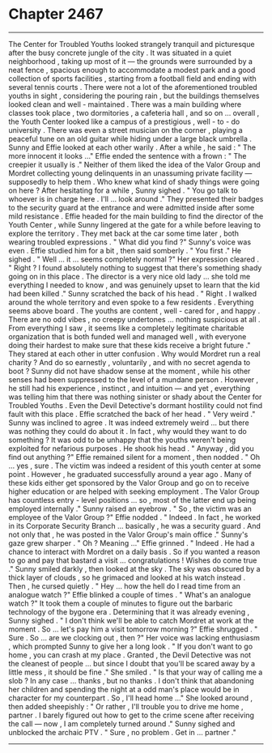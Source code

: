 
# Chapter 2467


---

The Center for Troubled Youths looked strangely tranquil and picturesque after the busy concrete jungle of the city . It was situated in a quiet neighborhood , taking up most of it — the grounds were surrounded by a neat fence , spacious enough to accommodate a modest park and a good collection of sports facilities , starting from a football field and ending with several tennis courts .
There were not a lot of the aforementioned troubled youths in sight , considering the pouring rain , but the buildings themselves looked clean and well - maintained . There was a main building where classes took place , two dormitories , a cafeteria hall , and so on … overall , the Youth Center looked like a campus of a prestigious , well - to - do university .
There was even a street musician on the corner , playing a peaceful tune on an old guitar while hiding under a large black umbrella .
Sunny and Effie looked at each other warily . After a while , he said :
" The more innocent it looks …"
Effie ended the sentence with a frown :
" The creepier it usually is ."
Neither of them liked the idea of the Valor Group and Mordret collecting young delinquents in an unassuming private facility — supposedly to help them . Who knew what kind of shady things were going on here ?
After hesitating for a while , Sunny sighed .
" You go talk to whoever is in charge here . I'll … look around ."
They presented their badges to the security guard at the entrance and were admitted inside after some mild resistance . Effie headed for the main building to find the director of the Youth Center , while Sunny lingered at the gate for a while before leaving to explore the territory .
They met back at the car some time later , both wearing troubled expressions .
" What did you find ?"
Sunny's voice was even .
Effie studied him for a bit , then said somberly .
" You first ."
He sighed .
" Well … it … seems completely normal ?"
Her expression cleared .
" Right ? I found absolutely nothing to suggest that there's something shady going on in this place . The director is a very nice old lady … she told me everything I needed to know , and was genuinely upset to learn that the kid had been killed ."
Sunny scratched the back of his head .
" Right . I walked around the whole territory and even spoke to a few residents . Everything seems above board . The youths are content , well - cared for , and happy . There are no odd vibes , no creepy undertones … nothing suspicious at all . From everything I saw , it seems like a completely legitimate charitable organization that is both funded well and managed well , with everyone doing their hardest to make sure that these kids receive a bright future ."
They stared at each other in utter confusion .
Why would Mordret run a real charity ? And do so earnestly , voluntarily , and with no secret agenda to boot ?
Sunny did not have shadow sense at the moment , while his other senses had been suppressed to the level of a mundane person . However , he still had his experience , instinct , and intuition — and yet , everything was telling him that there was nothing sinister or shady about the Center for Troubled Youths .
Even the Devil Detective's dormant hostility could not find fault with this place .
Effie scratched the back of her head .
" Very weird ."
Sunny was inclined to agree . It was indeed extremely weird … but there was nothing they could do about it . In fact , why would they want to do something ? It was odd to be unhappy that the youths weren't being exploited for nefarious purposes .
He shook his head .
" Anyway , did you find out anything ?"
Effie remained silent for a moment , then nodded .
" Oh … yes , sure . The victim was indeed a resident of this youth center at some point . However , he graduated successfully around a year ago . Many of these kids either get sponsored by the Valor Group and go on to receive higher education or are helped with seeking employment . The Valor Group has countless entry - level positions … so , most of the latter end up being employed internally ."
Sunny raised an eyebrow .
" So , the victim was an employee of the Valor Group ?"
Effie nodded .
" Indeed . In fact , he worked in its Corporate Security Branch … basically , he was a security guard . And not only that , he was posted in the Valor Group's main office ."
Sunny's gaze grew sharper .
" Oh ? Meaning …"
Effie grinned .
" Indeed . He had a chance to interact with Mordret on a daily basis . So if you wanted a reason to go and pay that bastard a visit … congratulations ! Wishes do come true ."
Sunny smiled darkly , then looked at the sky .
The sky was obscured by a thick layer of clouds , so he grimaced and looked at his watch instead .
Then , he cursed quietly .
" Hey … how the hell do I read time from an analogue watch ?"
Effie blinked a couple of times .
" What's an analogue watch ?"
It took them a couple of minutes to figure out the barbaric technology of the bygone era . Determining that it was already evening , Sunny sighed . " I don't think we'll be able to catch Mordret at work at the moment . So … let's pay him a visit tomorrow morning ?"
Effie shrugged .
" Sure . So … are we clocking out , then ?"
Her voice was lacking enthusiasm , which prompted Sunny to give her a long look .
" If you don't want to go home , you can crash at my place . Granted , the Devil Detective was not the cleanest of people … but since I doubt that you'll be scared away by a little mess , it should be fine ."
She smiled .
" Is that your way of calling me a slob ? In any case … thanks , but no thanks . I don't think that abandoning her children and spending the night at a odd man's place would be in character for my counterpart . So , I'll head home …"
She looked around , then added sheepishly :
" Or rather , I'll trouble you to drive me home , partner . I barely figured out how to get to the crime scene after receiving the call — now , I am completely turned around ."
Sunny sighed and unblocked the archaic PTV .
" Sure , no problem . Get in … partner ."

---

